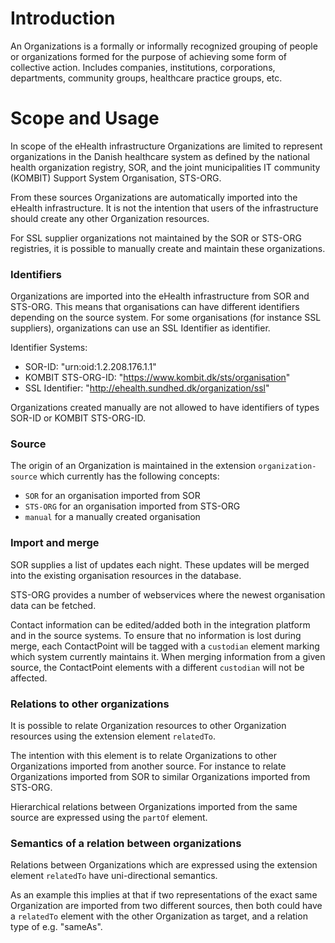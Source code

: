 # Introduction
An Organizations is a formally or informally recognized grouping of people or organizations formed for the purpose of achieving some form of collective action. Includes companies, institutions, corporations, departments, community groups, healthcare practice groups, etc.

# Scope and Usage
In scope of the eHealth infrastructure Organizations are limited to represent organizations in the Danish healthcare system as defined by the national health organization registry, SOR, and the joint municipalities IT community (KOMBIT) Support System Organisation, STS-ORG. 

From these sources Organizations are automatically imported into the eHealth infrastructure. It is not the intention that users of the infrastructure should create any other Organization resources.

For SSL supplier organizations not maintained by the SOR or STS-ORG registries, it is possible to manually create and maintain these organizations. 
  
### Identifiers
Organizations are imported into the eHealth infrastructure from SOR and STS-ORG. This means that organisations can have different identifiers depending on the source system. For some organisations (for instance SSL suppliers), organizations can use an SSL Identifier as identifier.

Identifier Systems:
* SOR-ID: "urn:oid:1.2.208.176.1.1"
* KOMBIT STS-ORG-ID: "https://www.kombit.dk/sts/organisation"
* SSL Identifier: "http://ehealth.sundhed.dk/organization/ssl"

Organizations created manually are not allowed to have identifiers of types SOR-ID or KOMBIT STS-ORG-ID.

### Source
The origin of an Organization is maintained in the extension `organization-source` which currently has the following concepts:
* `SOR` for an organisation imported from SOR
* `STS-ORG` for an organisation imported from STS-ORG
* `manual` for a manually created organisation

### Import and merge
SOR supplies a list of updates each night. These updates will be merged into the existing organisation resources in the database.

STS-ORG provides a number of webservices where the newest organisation data can be fetched. 

Contact information can be edited/added both in the integration platform and in the source systems. To ensure that no information is lost during merge, each ContactPoint will be tagged with a `custodian` element marking which system currently maintains it. When merging information from a given source, the ContactPoint elements with a different `custodian` will not be affected.

### Relations to other organizations
It is possible to relate Organization resources to other Organization resources using the extension element `relatedTo`.

The intention with this element is to relate Organizations to other Organizations imported from another source. For instance to relate Organizations imported from SOR to similar Organizations imported from STS-ORG.

Hierarchical relations between Organizations imported from the same source are expressed using the `partOf` element.

### Semantics of a relation between organizations
Relations between Organizations which are expressed using the extension element `relatedTo` have uni-directional semantics.

As an example this implies at that if two representations of the exact same Organization are imported from two different sources, then both could have a `relatedTo` element with the other Organization as target, and a relation type of e.g. "sameAs".
